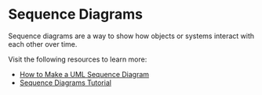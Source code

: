 # Sequence Diagrams

Sequence diagrams are a way to show how objects or systems interact with each other over time.

Visit the following resources to learn more:

- [How to Make a UML Sequence Diagram](https://www.youtube.com/watch?v=pCK6prSq8aw)
- [Sequence Diagrams Tutorial](https://www.youtube.com/watch?v=cxG-qWthxt4&list=PLfoY2ARMh0hBthB9VqsQzogSouTjzkMHe&index=2)
